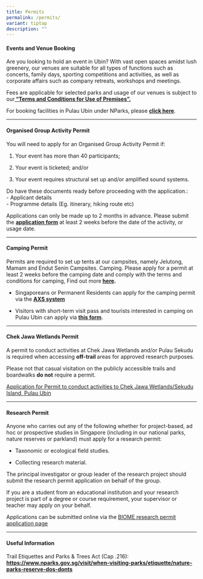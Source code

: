 ```yaml
---
title: Permits
permalink: /permits/
variant: tiptap
description: ""
---
```

<h4>Events and Venue Booking</h4>
<p>Are you looking to hold an event in Ubin? With vast open spaces amidst
lush greenery, our venues are suitable for all types of functions such
as concerts, family days, sporting competitions and activities, as well
as corporate affairs such as company retreats, workshops and meetings.</p>
<p>Fees are applicable for selected parks and usage of our venues is subject
to our<strong><a href="https://www.nparks.gov.sg/-/media/nparks-real-content/gardens-parks-and-nature/park-venue-usage/terms-and-conditions-for-use-of-premises_22,-d-,07,-d-,22.pdf" rel="noopener noreferrer" target="_blank"> “Terms and Conditions for Use of Premises”.</a></strong>
</p>
<p>For booking facilities in Pulau Ubin under NParks, please <strong><a href="https://www2.vbs.nparks.gov.sg/vbs/" rel="noopener noreferrer" target="_blank">click here</a></strong>.&nbsp;&nbsp;</p>
<hr>
<h4>Organised Group Activity Permit</h4>
<p>You will need to apply for an Organised Group Activity Permit if:</p>
<ol data-tight="true" class="tight">
<li>
<p>Your event has more than 40 participants;</p>
</li>
<li>
<p>Your event is ticketed; and/or</p>
</li>
<li>
<p>Your event requires structural set up and/or amplified sound systems.</p>
</li>
</ol>
<p>Do have these documents ready before proceeding with the application.:
<br>- Applicant details&nbsp;
<br>- Programme details (Eg. itinerary, hiking route etc)&nbsp;
<br>
</p>
<p>Applications can only be made up to 2 months in advance. Please submit
the <strong><a href="https://form.gov.sg/686360c3d15049d19a507761" rel="noopener noreferrer" target="_blank">application form</a></strong> at
least 2 weeks before the date of the activity, or usage date.&nbsp;</p>
<hr>
<h4>Camping Permit</h4>
<p>Permits are required to set up tents at our campsites, namely Jelutong,
Mamam and Endut Senin Campsites. Camping. Please apply for a permit at
least 2 weeks before the camping date and comply with the terms and conditions
for camping, Find out more<strong>&nbsp;<a href="https://www.nparks.gov.sg/-/media/ubin/camping/pu---camping-permit-tc-(13jan2021).pdf" rel="noopener noreferrer nofollow" target="_blank">here</a>.</strong>
</p>
<p></p>
<ul data-tight="true" class="tight">
<li>
<p>Singaporeans or Permanent Residents can apply for the camping permit via
the <strong><a href="https://e-station.axs.com.sg/NParks_Camping/Internet/index.php" rel="noopener noreferrer" target="_blank">AXS system</a></strong> 
</p>
</li>
<li>
<p>Visitors with short-term visit pass and tourists interested in camping
on Pulau Ubin can apply via <strong><a href="https://form.gov.sg/686372efacb1a19b41e3de22" rel="noopener noreferrer nofollow" target="_blank">this form</a></strong>.</p>
</li>
</ul>
<hr>
<h4>Chek Jawa Wetlands Permit</h4>
<p>A permit to conduct activities at Chek Jawa Wetlands and/or Pulau Sekudu
is required when accessing <strong>off-trail </strong>areas for approved
research purposes.</p>
<p></p>
<p>Please not that casual visitation on the publicly accessible trails and
boardwalks <strong>do not</strong> require a permit.</p>
<p><a href="/files/CJW_Permit__updated_2023_.pdf" rel="noopener nofollow" target="_blank">Application for Permit to conduct activities to Chek Jawa Wetlands/Sekudu Island, Pulau Ubin</a>
</p>
<hr>
<h4>Research Permit</h4>
<p>Anyone who carries out any of the following whether for project-based,
ad hoc or prospective studies in Singapore (including in our national parks,
nature reserves or parkland) must apply for a research permit:</p>
<ul data-tight="true" class="tight">
<li>
<p>Taxonomic or ecological field studies.</p>
</li>
<li>
<p>Collecting research material.</p>
</li>
</ul>
<p>The principal investigator or group leader of the research project should
submit the research permit application on behalf of the group.</p>
<p>If you are a student from an educational institution and your research
project is part of a degree or course requirement, your supervisor or teacher
may apply on your behalf.</p>
<p>Applications can be submitted online via the <a href="https://safe.menlosecurity.com/https://biome.nparks.gov.sg/Account/Login/?ReturnUrl=%2FResearch%2FPermitApplication%2F" rel="noopener noreferrer" target="_blank"><u>BIOME research permit application page</u></a>
</p>
<hr>
<h4>Useful Information</h4>
<p>Trail Etiquettes and Parks &amp; Trees Act (Cap .216):&nbsp;
<br><strong><a href="https://www.nparks.gov.sg/-/media/ubin/forms/application-for-use-of-premises-on-pulau-ubin-(13-aug-2019)pdf.pdf" rel="noopener noreferrer nofollow" target="_blank">https://www.nparks.gov.sg/visit/when-visiting-parks/etiquette/nature-parks-reserve-dos-donts</a></strong>
</p>
<p></p>
<p></p>